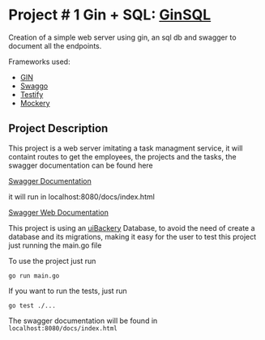 # Project # 1 Gin + SQL: [GinSQL](/ginSql/)
Creation of a simple web server using gin, an sql db and swagger to document all the endpoints.

Frameworks used:
* [GIN](https://github.com/gin-gonic/gin)
* [Swaggo](https://github.com/swaggo/swag)
* [Testify](https://github.com/stretchr/testify)
* [Mockery](https://github.com/vektra/mockery)

## Project Description
This project is a web server imitating a task managment service, it will containt routes to get the employees, the projects and the tasks, the swagger documentation can be found here

[Swagger Documentation](/ginSql/docs/)

it will run in localhost:8080/docs/index.html

[Swagger Web Documentation](http://localhost:8080/docs/index.html)

This project is using an [uiBackery](https://uibakery.io/sql-playground) Database, to avoid the need of create a database and its migrations, making it easy for the user to test this project just running the main.go file

To use the project just run

    go run main.go

If you want to run the tests, just run
    
    go test ./...

The swagger documentation will be found in `localhost:8080/docs/index.html`